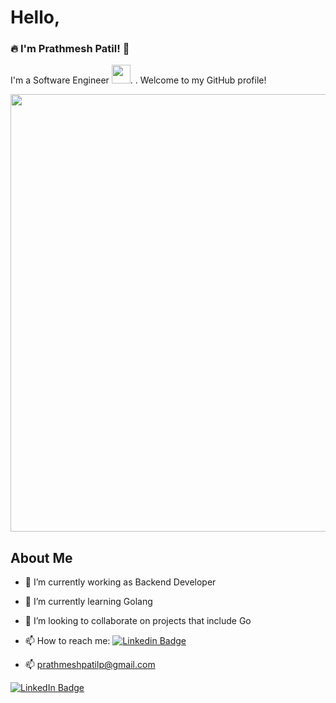 # Hello, 
### :fire: I'm Prathmesh Patil! 👋

I'm a Software Engineer <img src="https://media.giphy.com/media/WUlplcMpOCEmTGBtBW/giphy.gif" width="30">.
. Welcome to my GitHub profile!

<div id="header" align="center">
  <img src="https://user-images.githubusercontent.com/74038190/212749447-bfb7e725-6987-49d9-ae85-2015e3e7cc41.gif" width="700"/>
</div>

## About Me

- 🔭 I’m currently working as Backend Developer
- 🌱 I’m currently learning Golang
- 👯 I’m looking to collaborate on projects that include Go


- 📫 How to reach me: [![Linkedin Badge](https://img.shields.io/badge/LinkedIn-blue?style=for-the-badge&logo=linkedin&logoColor=white)](https://www.linkedin.com/in/prathmeshpatil64)

- :mailbox: prathmeshpatilp@gmail.com
    
<div id="badges" align="centre">
    <a href="https://www.linkedin.com/in/prathmeshpatil64/">
      <img src="https://img.shields.io/badge/LinkedIn-blue?style=for-the-badge&logo=linkedin&logoColor=white" alt="LinkedIn Badge"/>
    </a>
  </div>

<!--
**Prthmesh6/Prthmesh6** is a ✨ _special_ ✨ repository because its `README.md` (this file) appears on your GitHub profile.

Here are some ideas to get you started:

- 🔭 I’m currently working on ...
- 🌱 I’m currently learning ...
- 👯 I’m looking to collaborate on ...
- 🤔 I’m looking for help with ...
- 💬 Ask me about ...
- 📫 How to reach me: ...
- 😄 Pronouns: ...
- ⚡ Fun fact: ...
-->
